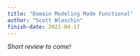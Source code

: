 ```yaml
---
title: "Domain Modeling Made Functional"
author: "Scott Wlaschin"
finish-date: 2021-04-17
---
```


_Short review to come!_
